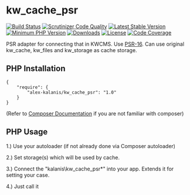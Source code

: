 # kw_cache_psr

[![Build Status](https://app.travis-ci.com/alex-kalanis/kw_cache_psr.svg?branch=master)](https://app.travis-ci.com/github/alex-kalanis/kw_cache_psr)
[![Scrutinizer Code Quality](https://scrutinizer-ci.com/g/alex-kalanis/kw_cache_psr/badges/quality-score.png?b=master)](https://scrutinizer-ci.com/g/alex-kalanis/kw_cache_psr/?branch=master)
[![Latest Stable Version](https://poser.pugx.org/alex-kalanis/kw_cache_psr/v/stable.svg?v=1)](https://packagist.org/packages/alex-kalanis/kw_cache_psr)
[![Minimum PHP Version](https://img.shields.io/badge/php-%3E%3D%207.3-8892BF.svg)](https://php.net/)
[![Downloads](https://img.shields.io/packagist/dt/alex-kalanis/kw_cache_psr.svg?v1)](https://packagist.org/packages/alex-kalanis/kw_cache_psr)
[![License](https://poser.pugx.org/alex-kalanis/kw_cache_psr/license.svg?v=1)](https://packagist.org/packages/alex-kalanis/kw_cache_psr)
[![Code Coverage](https://scrutinizer-ci.com/g/alex-kalanis/kw_cache_psr/badges/coverage.png?b=master&v=1)](https://scrutinizer-ci.com/g/alex-kalanis/kw_cache_psr/?branch=master)

PSR adapter for connecting that in KWCMS. Use [PSR-16](https://www.php-fig.org/psr/psr-16/). Can use original
kw_cache, kw_files and kw_storage as cache storage.

## PHP Installation

```
{
    "require": {
        "alex-kalanis/kw_cache_psr": "1.0"
    }
}
```

(Refer to [Composer Documentation](https://github.com/composer/composer/blob/master/doc/00-intro.md#introduction) if you are not
familiar with composer)


## PHP Usage

1.) Use your autoloader (if not already done via Composer autoloader)

2.) Set storage(s) which will be used by cache.

3.) Connect the "kalanis\kw_cache_psr\*" into your app. Extends it for setting your case.

4.) Just call it
